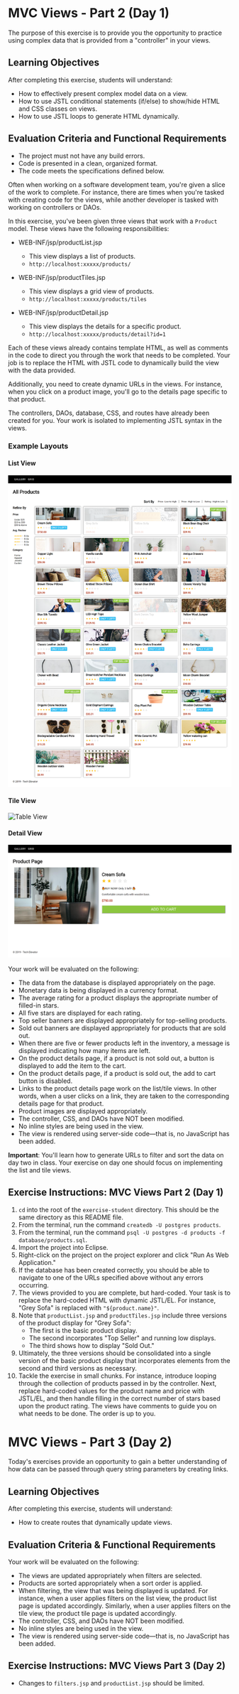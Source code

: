 # MVC Views - Part 2 (Day 1)

The purpose of this exercise is to provide you the opportunity to practice using complex data that is provided from a "controller" in your views. 

## Learning Objectives

After completing this exercise, students will understand:

- How to effectively present complex model data on a view.
- How to use JSTL conditional statements (if/else) to show/hide HTML and CSS classes on views.
- How to use JSTL loops to generate HTML dynamically.

## Evaluation Criteria and Functional Requirements

- The project must not have any build errors.
- Code is presented in a clean, organized format.
- The code meets the specifications defined below.

Often when working on a software development team, you're given a slice of the work to complete. For instance, there are times when you're tasked with creating code for the views, while another developer is tasked with working on controllers or DAOs.

In this exercise, you've been given three views that work with a `Product` model. These views have the following responsibilities:

- WEB-INF/jsp/productList.jsp
  
  - This view displays a list of products.
  - `http://localhost:xxxxx/products/`

- WEB-INF/jsp/productTiles.jsp
  
  - This view displays a grid view of products.
  - `http://localhost:xxxxx/products/tiles`

- WEB-INF/jsp/productDetail.jsp
  
  - This view displays the details for a specific product.
  - `http://localhost:xxxxx/products/detail?id=1`

Each of these views already contains template HTML, as well as comments in the code to direct you through the work that needs to be completed. Your job is to replace the HTML with JSTL code to dynamically build the view with the data provided.

Additionally, you need to create dynamic URLs in the views. For instance, when you click on a product image, you'll go to the details page specific to that product.

The controllers, DAOs, database, CSS, and routes have already been created for you. Your work is isolated to implementing JSTL syntax in the views.

### Example Layouts

#### List View

![List View](examples/product-list.png)

#### Tile View

![Table View](examples/product-tile.png)

#### Detail View

![Detail View](examples/product-detail.png)

Your work will be evaluated on the following:

- The data from the database is displayed appropriately on the page.
- Monetary data is being displayed in a currency format.
- The average rating for a product displays the appropriate number of filled-in stars.
- All five stars are displayed for each rating.
- Top seller banners are displayed appropriately for top-selling products.
- Sold out banners are displayed appropriately for products that are sold out.
- When there are five or fewer products left in the inventory, a message is displayed indicating how many items are left.
- On the product details page, if a product is not sold out, a button is displayed to add the item to the cart.
- On the product details page, if a product is sold out, the add to cart button is disabled.
- Links to the product details page work on the list/tile views. In other words, when a user clicks on a link, they are taken to the corresponding details page for that product.
- Product images are displayed appropriately.
- The controller, CSS, and DAOs have NOT been modified.
- No inline styles are being used in the view.
- The view is rendered using server-side code—that is, no JavaScript has been added.

**Important**: You'll learn how to generate URLs to filter and sort the data on day two in class. Your exercise on day one should focus on implementing the list and tile views.

## Exercise Instructions: MVC Views Part 2 (Day 1)

1. `cd` into the root of the `exercise-student` directory. This should be the same directory as this README file.
2. From the terminal, run the command `createdb -U postgres products`.
3. From the terminal, run the command `psql -U postgres -d products -f database/products.sql`.
4. Import the project into Eclipse.
5. Right-click on the project on the project explorer and click "Run As Web Application."
6. If the database has been created correctly, you should be able to navigate to one of the URLs specified above without any errors occurring.
7. The views provided to you are complete, but hard-coded. Your task is to replace the hard-coded HTML with dynamic JSTL/EL. For instance, "Grey Sofa" is replaced with `"${product.name}"`.
8. Note that `productList.jsp` and `productTiles.jsp` include three versions of the product display for "Grey Sofa": 
   - The first is the basic product display.
   - The second incorporates "Top Seller" and running low displays.
   - The third shows how to display "Sold Out."
9. Ultimately, the three versions should be consolidated into a single version of the basic product display that incorporates elements from the second and third versions as necessary.
10. Tackle the exercise in small chunks. For instance, introduce looping through the collection of products passed in by the controller. Next, replace hard-coded values for the product name and price with JSTL/EL, and then handle filling in the correct number of stars based upon the product rating. The views have comments to guide you on what needs to be done. The order is up to you.

# MVC Views - Part 3 (Day 2)

Today's exercises provide an opportunity to gain a better understanding of how data can be passed through query string parameters by creating links.

## Learning Objectives

After completing this exercise, students will understand:

- How to create routes that dynamically update views.

## Evaluation Criteria & Functional Requirements

Your work will be evaluated on the following:

- The views are updated appropriately when filters are selected.
- Products are sorted appropriately when a sort order is applied.
- When filtering, the view that was being displayed is updated. For instance, when a user applies filters on the list view, the product list page is updated accordingly. Similarly, when a user applies filters on the tile view, the product tile page is updated accordingly.
- The controller, CSS, and DAOs have NOT been modified.
- No inline styles are being used in the view.
- The view is rendered using server-side code—that is, no JavaScript has been added.

## Exercise Instructions: MVC Views Part 3 (Day 2)

- Changes to `filters.jsp` and `productList.jsp` should be limited.
